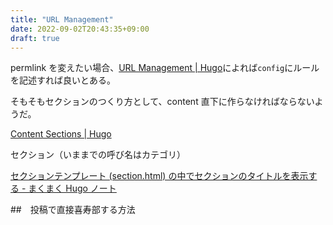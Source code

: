 ```yaml
---
title: "URL Management"
date: 2022-09-02T20:43:35+09:00
draft: true
---
```


permlink を変えたい場合、[URL Management \| Hugo](https://gohugo.io/content-management/urls/)によれば`config`にルールを記述すれば良いとある。

そもそもセクションのつくり方として、content 直下に作らなければならないようだ。

[Content Sections \| Hugo](https://gohugo.io/content-management/sections/#nested-sections)

セクション（いままでの呼び名はカテゴリ）

[セクションテンプレート \(section\.html\) の中でセクションのタイトルを表示する \- まくまく Hugo ノート](https://maku77.github.io/hugo/layout/section-name.html)

##　投稿で直接喜寿部する方法
